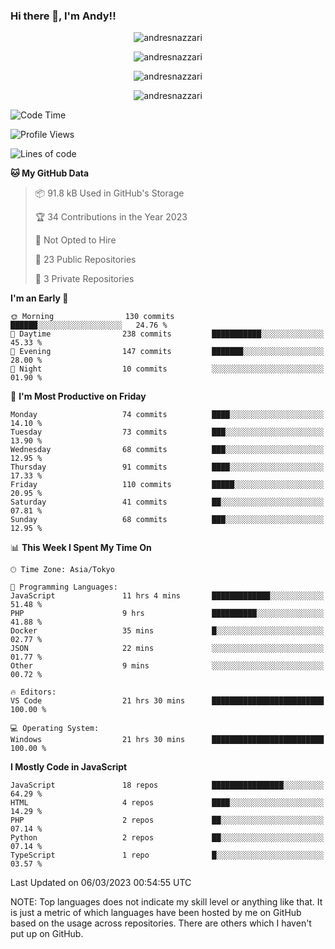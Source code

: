### Hi there 👋, I'm Andy!!

<p align="center" >
  <img src="https://github-profile-trophy.vercel.app/?username=AndresNazzari&theme=dracula&column=-1" alt="andresnazzari"/>
</p>

<p align="center">
  <img  src="https://github-readme-stats.vercel.app/api?username=AndresNazzari&count_private=true&show_icons=true&theme=dracula" alt="andresnazzari"/>
</p>
<p align="center">
  <img  src="https://github-readme-stats.vercel.app/api/top-langs/?username=AndresNazzari&layout=compact" alt="andresnazzari"/>
</p>
<p align="center" >
  <img src="https://github-readme-stats.vercel.app/api/wakatime?username=AndresNazzari" alt="andresnazzari"/>
</p>

<!--START_SECTION:waka-->
![Code Time](http://img.shields.io/badge/Code%20Time-318%20hrs%2018%20mins-blue)

![Profile Views](http://img.shields.io/badge/Profile%20Views-1-blue)

![Lines of code](https://img.shields.io/badge/From%20Hello%20World%20I%27ve%20Written-1.8%20million%20lines%20of%20code-blue)

**🐱 My GitHub Data** 

> 📦 91.8 kB Used in GitHub's Storage 
 > 
> 🏆 34 Contributions in the Year 2023
 > 
> 🚫 Not Opted to Hire
 > 
> 📜 23 Public Repositories 
 > 
> 🔑 3 Private Repositories 
 > 
**I'm an Early 🐤** 

```text
🌞 Morning                130 commits         ██████░░░░░░░░░░░░░░░░░░░   24.76 % 
🌆 Daytime                238 commits         ███████████░░░░░░░░░░░░░░   45.33 % 
🌃 Evening                147 commits         ███████░░░░░░░░░░░░░░░░░░   28.00 % 
🌙 Night                  10 commits          ░░░░░░░░░░░░░░░░░░░░░░░░░   01.90 % 
```
📅 **I'm Most Productive on Friday** 

```text
Monday                   74 commits          ████░░░░░░░░░░░░░░░░░░░░░   14.10 % 
Tuesday                  73 commits          ███░░░░░░░░░░░░░░░░░░░░░░   13.90 % 
Wednesday                68 commits          ███░░░░░░░░░░░░░░░░░░░░░░   12.95 % 
Thursday                 91 commits          ████░░░░░░░░░░░░░░░░░░░░░   17.33 % 
Friday                   110 commits         █████░░░░░░░░░░░░░░░░░░░░   20.95 % 
Saturday                 41 commits          ██░░░░░░░░░░░░░░░░░░░░░░░   07.81 % 
Sunday                   68 commits          ███░░░░░░░░░░░░░░░░░░░░░░   12.95 % 
```


📊 **This Week I Spent My Time On** 

```text
🕑︎ Time Zone: Asia/Tokyo

💬 Programming Languages: 
JavaScript               11 hrs 4 mins       █████████████░░░░░░░░░░░░   51.48 % 
PHP                      9 hrs               ██████████░░░░░░░░░░░░░░░   41.88 % 
Docker                   35 mins             █░░░░░░░░░░░░░░░░░░░░░░░░   02.77 % 
JSON                     22 mins             ░░░░░░░░░░░░░░░░░░░░░░░░░   01.77 % 
Other                    9 mins              ░░░░░░░░░░░░░░░░░░░░░░░░░   00.72 % 

🔥 Editors: 
VS Code                  21 hrs 30 mins      █████████████████████████   100.00 % 

💻 Operating System: 
Windows                  21 hrs 30 mins      █████████████████████████   100.00 % 
```

**I Mostly Code in JavaScript** 

```text
JavaScript               18 repos            ████████████████░░░░░░░░░   64.29 % 
HTML                     4 repos             ████░░░░░░░░░░░░░░░░░░░░░   14.29 % 
PHP                      2 repos             ██░░░░░░░░░░░░░░░░░░░░░░░   07.14 % 
Python                   2 repos             ██░░░░░░░░░░░░░░░░░░░░░░░   07.14 % 
TypeScript               1 repo              █░░░░░░░░░░░░░░░░░░░░░░░░   03.57 % 
```




 Last Updated on 06/03/2023 00:54:55 UTC
<!--END_SECTION:waka-->

NOTE: Top languages does not indicate my skill level or anything like that. It is just a metric of which languages have been hosted by me on GitHub based on the usage across repositories. There are others which I haven't put up on GitHub.

<!-- Here are some ideas to get you started:

-   🔭 I’m currently working on ...
-   🌱 I’m currently learning ...
-   👯 I’m looking to collaborate on ...
-   🤔 I’m looking for help with ...
-   💬 Ask me about ...
-   📫 How to reach me: ...
-   😄 Pronouns: ...
-   ⚡ Fun fact: ... -->
